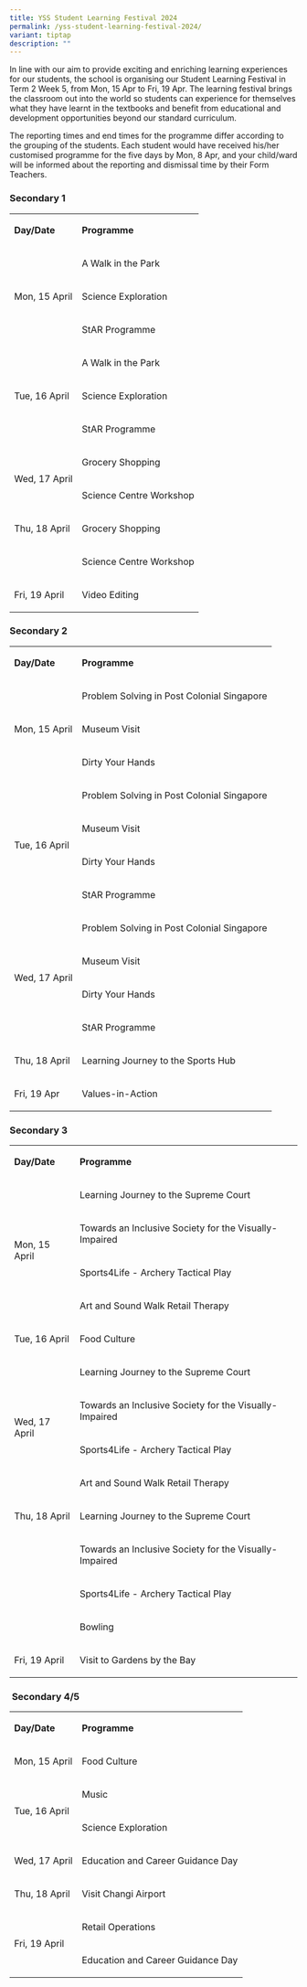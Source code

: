```yaml
---
title: YSS Student Learning Festival 2024
permalink: /yss-student-learning-festival-2024/
variant: tiptap
description: ""
---
```

<p>In line with our aim to provide exciting and enriching learning experiences
for our students, the school is organising our Student Learning FestivaI
in Term 2 Week 5, from Mon, 15 Apr to Fri, 19 Apr. The learning festival
brings the classroom out into the world so students can experience for
themselves what they have learnt in the textbooks and benefit from educational
and development opportunities beyond our standard curriculum.</p>
<p>The reporting times and end times for the programme differ according to
the grouping of the students. Each student would have received his/her
customised programme for the five days by Mon, 8 Apr, and your child/ward
will be informed about the reporting and dismissal time by their Form Teachers.</p>
<h3><strong>Secondary 1</strong></h3>
<table>
<tbody>
<tr>
<td rowspan="1" colspan="1">
<p><strong>Day/Date</strong>
</p>
</td>
<td rowspan="1" colspan="1">
<p><strong>Programme</strong>
</p>
</td>
</tr>
<tr>
<td rowspan="3" colspan="1">
<p>Mon, 15 April</p>
</td>
<td rowspan="1" colspan="1">
<p>A Walk in the Park</p>
</td>
</tr>
<tr>
<td rowspan="1" colspan="1">
<p>Science Exploration</p>
</td>
</tr>
<tr>
<td rowspan="1" colspan="1">
<p>StAR Programme</p>
</td>
</tr>
<tr>
<td rowspan="3" colspan="1">
<p>Tue, 16 April</p>
</td>
<td rowspan="1" colspan="1">
<p>A Walk in the Park</p>
</td>
</tr>
<tr>
<td rowspan="1" colspan="1">
<p>Science Exploration</p>
</td>
</tr>
<tr>
<td rowspan="1" colspan="1">
<p>StAR Programme</p>
</td>
</tr>
<tr>
<td rowspan="2" colspan="1">
<p>Wed, 17 April</p>
</td>
<td rowspan="1" colspan="1">
<p>Grocery Shopping</p>
</td>
</tr>
<tr>
<td rowspan="1" colspan="1">
<p>Science Centre Workshop</p>
</td>
</tr>
<tr>
<td rowspan="1" colspan="1">
<p>Thu, 18 April</p>
</td>
<td rowspan="1" colspan="1">
<p>Grocery Shopping</p>
</td>
</tr>
<tr>
<td rowspan="1" colspan="1">
<p>&nbsp;</p>
</td>
<td rowspan="1" colspan="1">
<p>Science Centre Workshop</p>
</td>
</tr>
<tr>
<td rowspan="1" colspan="1">
<p>Fri, 19 April</p>
</td>
<td rowspan="1" colspan="1">
<p>Video Editing</p>
</td>
</tr>
</tbody>
</table>
<h3><strong>Secondary 2</strong></h3>
<table>
<tbody>
<tr>
<td rowspan="1" colspan="1">
<p><strong>Day/Date</strong>
</p>
</td>
<td rowspan="1" colspan="1">
<p><strong>Programme</strong>
</p>
</td>
</tr>
<tr>
<td rowspan="3" colspan="1">
<p>Mon, 15 April</p>
</td>
<td rowspan="1" colspan="1">
<p>Problem Solving in Post Colonial Singapore</p>
</td>
</tr>
<tr>
<td rowspan="1" colspan="1">
<p>Museum Visit</p>
</td>
</tr>
<tr>
<td rowspan="1" colspan="1">
<p>Dirty Your Hands</p>
</td>
</tr>
<tr>
<td rowspan="4" colspan="1">
<p>Tue, 16 April</p>
</td>
<td rowspan="1" colspan="1">
<p>Problem Solving in Post Colonial Singapore</p>
</td>
</tr>
<tr>
<td rowspan="1" colspan="1">
<p>Museum Visit</p>
</td>
</tr>
<tr>
<td rowspan="1" colspan="1">
<p>Dirty Your Hands</p>
</td>
</tr>
<tr>
<td rowspan="1" colspan="1">
<p>StAR Programme</p>
</td>
</tr>
<tr>
<td rowspan="4" colspan="1">
<p>Wed, 17 April</p>
</td>
<td rowspan="1" colspan="1">
<p>Problem Solving in Post Colonial Singapore</p>
</td>
</tr>
<tr>
<td rowspan="1" colspan="1">
<p>Museum Visit</p>
</td>
</tr>
<tr>
<td rowspan="1" colspan="1">
<p>Dirty Your Hands</p>
</td>
</tr>
<tr>
<td rowspan="1" colspan="1">
<p>StAR Programme</p>
</td>
</tr>
<tr>
<td rowspan="1" colspan="1">
<p>Thu, 18 April</p>
</td>
<td rowspan="1" colspan="1">
<p>Learning Journey to the Sports Hub</p>
</td>
</tr>
<tr>
<td rowspan="1" colspan="1">
<p>Fri, 19 Apr</p>
</td>
<td rowspan="1" colspan="1">
<p>Values-in-Action</p>
</td>
</tr>
</tbody>
</table>
<h3><strong>Secondary 3</strong></h3>
<table>
<tbody>
<tr>
<td rowspan="1" colspan="1">
<p><strong>Day/Date</strong>
</p>
</td>
<td rowspan="1" colspan="1">
<p><strong>Programme</strong>
</p>
</td>
</tr>
<tr>
<td rowspan="4" colspan="1">
<p>Mon, 15 April</p>
</td>
<td rowspan="1" colspan="1">
<p>Learning Journey to the Supreme Court</p>
</td>
</tr>
<tr>
<td rowspan="1" colspan="1">
<p>Towards an Inclusive Society for the Visually-Impaired</p>
</td>
</tr>
<tr>
<td rowspan="1" colspan="1">
<p>Sports4Life - Archery Tactical Play</p>
</td>
</tr>
<tr>
<td rowspan="1" colspan="1">
<p>Art and Sound Walk Retail Therapy</p>
</td>
</tr>
<tr>
<td rowspan="1" colspan="1">
<p>Tue, 16 April</p>
</td>
<td rowspan="1" colspan="1">
<p>Food Culture</p>
</td>
</tr>
<tr>
<td rowspan="4" colspan="1">
<p>Wed, 17 April</p>
</td>
<td rowspan="1" colspan="1">
<p>Learning Journey to the Supreme Court</p>
</td>
</tr>
<tr>
<td rowspan="1" colspan="1">
<p>Towards an Inclusive Society for the Visually-Impaired</p>
</td>
</tr>
<tr>
<td rowspan="1" colspan="1">
<p>Sports4Life - Archery Tactical Play</p>
</td>
</tr>
<tr>
<td rowspan="1" colspan="1">
<p>Art and Sound Walk Retail Therapy</p>
</td>
</tr>
<tr>
<td rowspan="1" colspan="1">
<p>Thu, 18 April</p>
</td>
<td rowspan="1" colspan="1">
<p>Learning Journey to the Supreme Court</p>
</td>
</tr>
<tr>
<td rowspan="1" colspan="1">
<p>&nbsp;</p>
</td>
<td rowspan="1" colspan="1">
<p>Towards an Inclusive Society for the Visually-Impaired</p>
</td>
</tr>
<tr>
<td rowspan="1" colspan="1">
<p>&nbsp;</p>
</td>
<td rowspan="1" colspan="1">
<p>Sports4Life - Archery Tactical Play</p>
</td>
</tr>
<tr>
<td rowspan="1" colspan="1">
<p>&nbsp;</p>
</td>
<td rowspan="1" colspan="1">
<p>Bowling</p>
</td>
</tr>
<tr>
<td rowspan="1" colspan="1">
<p>Fri, 19 April</p>
</td>
<td rowspan="1" colspan="1">
<p>Visit to Gardens by the Bay</p>
</td>
</tr>
</tbody>
</table>
<h3>&nbsp;<strong>Secondary 4/5</strong></h3>
<table>
<tbody>
<tr>
<td rowspan="1" colspan="1">
<p><strong>Day/Date</strong>
</p>
</td>
<td rowspan="1" colspan="1">
<p><strong>Programme</strong>
</p>
</td>
</tr>
<tr>
<td rowspan="1" colspan="1">
<p>Mon, 15 April</p>
</td>
<td rowspan="1" colspan="1">
<p>Food Culture</p>
</td>
</tr>
<tr>
<td rowspan="2" colspan="1">
<p>Tue, 16 April</p>
</td>
<td rowspan="1" colspan="1">
<p>Music</p>
</td>
</tr>
<tr>
<td rowspan="1" colspan="1">
<p>Science Exploration</p>
</td>
</tr>
<tr>
<td rowspan="1" colspan="1">
<p>Wed, 17 April</p>
</td>
<td rowspan="1" colspan="1">
<p>Education and Career Guidance Day</p>
</td>
</tr>
<tr>
<td rowspan="1" colspan="1">
<p>Thu, 18 April</p>
</td>
<td rowspan="1" colspan="1">
<p>Visit Changi Airport</p>
</td>
</tr>
<tr>
<td rowspan="2" colspan="1">
<p>Fri, 19 April</p>
</td>
<td rowspan="1" colspan="1">
<p>Retail Operations</p>
</td>
</tr>
<tr>
<td rowspan="1" colspan="1">
<p>Education and Career Guidance Day</p>
</td>
</tr>
</tbody>
</table>
<p></p>